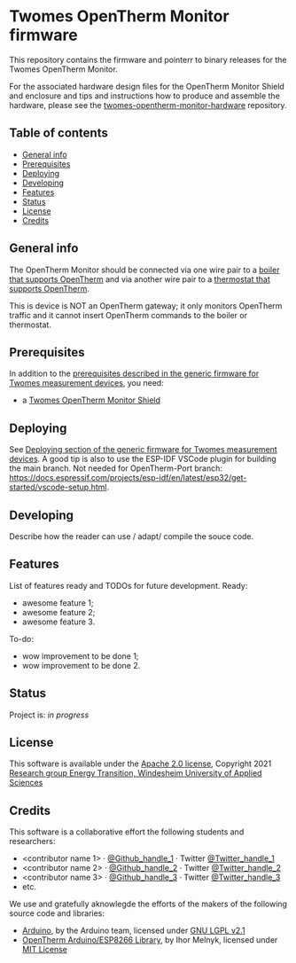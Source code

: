 # Twomes OpenTherm Monitor firmware
This repository contains the firmware and pointerr to binary releases for the  Twomes OpenTherm Monitor. 

For the associated hardware design files for the OpenTherm Monitor Shield and enclosure and tips and instructions how to produce and assemble the hardware, please see the [twomes-opentherm-monitor-hardware](https://github.com/energietransitie/twomes-opentherm-monitor-hardware) repository. 

## Table of contents
* [General info](#general-info)
* [Prerequisites](#prerequisites)
* [Deploying](#deploying)
* [Developing](#developing) 
* [Features](#features)
* [Status](#status)
* [License](#license)
* [Credits](#credits)

## General info
The OpenTherm Monitor should be connected via one wire pair to a [boiler that supports OpenTherm](https://www.otgw.tclcode.com/matrix.cgi#boilers) and via another wire pair to a [thermostat that supports OpenTherm](https://www.otgw.tclcode.com/matrix.cgi#thermostats). 

This is device  is NOT an OpenTherm gateway; it only monitors OpenTherm traffic and it cannot insert OpenTherm commands to the boiler or thermostat.


## Prerequisites
In addition to the [prerequisites described in the generic firmware for Twomes measurement devices](https://github.com/energietransitie/twomes-generic-esp-firmware#prerequisites), you need:
* a [Twomes OpenTherm Monitor Shield](https://github.com/energietransitie/twomes-opentherm-monitor-hardware)

## Deploying
See [Deploying section of the generic firmware for Twomes measurement devices](https://github.com/energietransitie/twomes-generic-esp-firmware#deploying).
A good tip is also to use the ESP-IDF VSCode plugin for building the main branch. Not needed for OpenTherm-Port branch: https://docs.espressif.com/projects/esp-idf/en/latest/esp32/get-started/vscode-setup.html.

## Developing
Describe how the reader can use / adapt/ compile the souce code. 

## Features
List of features ready and TODOs for future development. Ready:

* awesome feature 1;
* awesome feature 2;
* awesome feature 3.

To-do:

* wow improvement to be done 1;
* wow improvement to be done 2.

## Status
Project is: _in progress_

## License
This software is available under the [Apache 2.0 license](./LICENSE), Copyright 2021 [Research group Energy Transition, Windesheim University of Applied Sciences](https://windesheim.nl/energietransitie) 

## Credits
This software is a collaborative effort the following students and researchers:
* <contributor name 1> ·  [@Github_handle_1](https://github.com/<github_handle_1>) ·  Twitter [@Twitter_handle_1](https://twitter.com/<twitter_handle_1>)
* <contributor name 2> ·  [@Github_handle_2](https://github.com/<github_handle_2>) ·  Twitter [@Twitter_handle_2](https://twitter.com/<twitter_handle_2>)
* <contributor name 3> ·  [@Github_handle_3](https://github.com/<github_handle_3>) ·  Twitter [@Twitter_handle_3](https://twitter.com/<twitter_handle_3>)
* etc. 


We use and gratefully aknowlegde the efforts of the makers of the following source code and libraries:

* [Arduino](https://github.com/arduino/Arduino), by the Arduino team, licensed under [GNU LGPL v2.1](https://github.com/arduino/Arduino/blob/master/license.txt)
* [OpenTherm Arduino/ESP8266 Library](https://github.com/ihormelnyk/opentherm_library/), by Ihor Melnyk, licensed under [MIT License](https://github.com/ihormelnyk/opentherm_library/blob/master/LICENSE)
